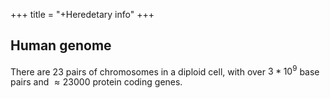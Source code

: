 +++
title = "+Heredetary info"
+++

## Human genome
There are 23 pairs of chromosomes in a diploid cell, with over $3*10^9$ base pairs and $\approx 23000$ protein coding genes.

